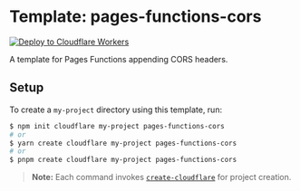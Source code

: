 # Template: pages-functions-cors

[![Deploy to Cloudflare Workers](https://deploy.workers.cloudflare.com/button)](https://deploy.workers.cloudflare.com/?url=https://github.com/cloudflare/templates/tree/main/pages-functions-cors)

A template for Pages Functions appending CORS headers.

## Setup

To create a `my-project` directory using this template, run:

```sh
$ npm init cloudflare my-project pages-functions-cors
# or
$ yarn create cloudflare my-project pages-functions-cors
# or
$ pnpm create cloudflare my-project pages-functions-cors
```

> **Note:** Each command invokes [`create-cloudflare`](https://www.npmjs.com/package/create-cloudflare) for project creation.
